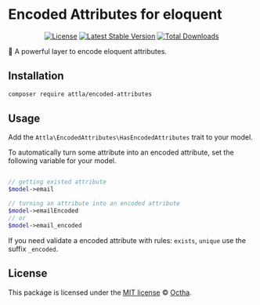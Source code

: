 # Encoded Attributes for eloquent

<p align="center">
<a href="LICENSE"><img src="https://img.shields.io/badge/license-MIT-lightgrey.svg" alt="License"></a>
<a href="https://packagist.org/packages/attla/encoded-attributes"><img src="https://img.shields.io/packagist/v/attla/encoded-attributes" alt="Latest Stable Version"></a>
<a href="https://packagist.org/packages/attla/encoded-attributes"><img src="https://img.shields.io/packagist/dt/attla/encoded-attributes" alt="Total Downloads"></a>
</p>

🔣 A powerful layer to encode eloquent attributes.

## Installation

```bash
composer require attla/encoded-attributes
```

## Usage

Add the `Attla\EncodedAttributes\HasEncodedAttributes` trait to your model.

To automatically turn some attribute into an encoded attribute, set the following variable for your model.

```php

// getting existed attribute
$model->email

// turning an attribute into an encoded attribute
$model->emailEncoded
// or
$model->email_encoded

```

If you need validate a encoded attribute with rules: `exists`, `unique` use the suffix `_encoded`.

## License

This package is licensed under the [MIT license](LICENSE) © [Octha](https://octha.com).
